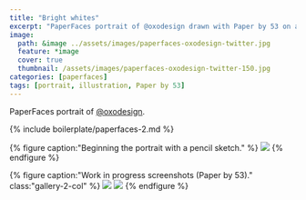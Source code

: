 ```yaml
---
title: "Bright whites"
excerpt: "PaperFaces portrait of @oxodesign drawn with Paper by 53 on an iPad."
image: 
  path: &image ../assets/images/paperfaces-oxodesign-twitter.jpg 
  feature: *image
  cover: true
  thumbnail: /assets/images/paperfaces-oxodesign-twitter-150.jpg
categories: [paperfaces]
tags: [portrait, illustration, Paper by 53]
---
```


PaperFaces portrait of <a href="https://twitter.com/oxodesign">@oxodesign</a>.

{% include boilerplate/paperfaces-2.md %}

{% figure caption:"Beginning the portrait with a pencil sketch." %}
[![](/assets/images/paperfaces-oxodesign-process-1-750.jpg)](/assets/images/paperfaces-oxodesign-process-1-lg.jpg)
{% endfigure %}

{% figure caption:"Work in progress screenshots (Paper by 53)." class:"gallery-2-col" %}
[![](/assets/images/paperfaces-oxodesign-process-2-600.jpg)](/assets/images/paperfaces-oxodesign-process-2-lg.jpg)
[![](/assets/images/paperfaces-oxodesign-process-3-600.jpg)](/assets/images/paperfaces-oxodesign-process-3-lg.jpg)
{% endfigure %}
